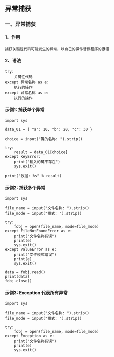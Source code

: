 ## 异常捕获

### 一、异常捕获

#### 1、作用

```
捕获关键性代码可能发生的异常，以自己的操作替换程序的报错
```

#### 2、语法

```
try:
	关键性代码
except 异常名称 as e:
	执行的操作
except 异常名称 as e:
	执行的操作
```

#### 示例1: 捕获单个异常

```
import sys

data_01 = { "a": 10, "b": 20, "c": 30 }

choice = input("键的名称: ").strip()

try:
    result = data_01[choice]
except KeyError:
    print("输入的键不存在")
    sys.exit()

print("数据: %s" % result)
```

#### 示例2: 捕获多个异常

```
import sys

file_name = input("文件名称: ").strip()
file_mode = input("模式: ").strip()

try:
    fobj = open(file_name, mode=file_mode)
except FileNotFoundError as e:
    print("文件名称有误")
    print(e)
    sys.exit()
except ValueError as e:
    print("文件模式错误")
    print(e)
    sys.exit()

data = fobj.read()
print(data)
fobj.close()
```

#### 示例3: Exception  代表所有异常 

```
import sys

file_name = input("文件名称: ").strip()
file_mode = input("模式: ").strip()

try:
    fobj = open(file_name, mode=file_mode)
except Exception as e:
    print("文件名称有误")
    print(e)
    sys.exit()
```


